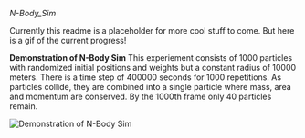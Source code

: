 *N-Body_Sim*

Currently this readme is a placeholder for more cool stuff to come. But here is a gif of the current progress!

**Demonstration of N-Body Sim**
This experiement consists of 1000 particles with randomized initial positions and weights but a constant radius of 10000 meters. There is a time step of 400000 seconds for 1000 repetitions. As particles collide, they are combined into a single particle where mass, area and momentum are conserved. By the 1000th frame only 40 particles remain.

![Demonstration of N-Body Sim](https://github.com/dj0wns/n-body_simulation/raw/master/visualization/animated.gif "Demonstration of N-Body sim with 1000 particles and a timestep of 400000 seconds over 1000 frames")
